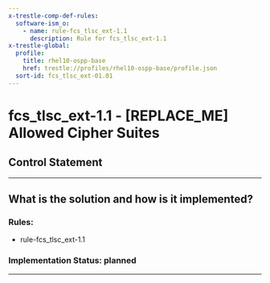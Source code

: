 ```yaml
---
x-trestle-comp-def-rules:
  software-ism_o:
    - name: rule-fcs_tlsc_ext-1.1
      description: Rule for fcs_tlsc_ext-1.1
x-trestle-global:
  profile:
    title: rhel10-ospp-base
    href: trestle://profiles/rhel10-ospp-base/profile.json
  sort-id: fcs_tlsc_ext-01.01
---
```


# fcs_tlsc_ext-1.1 - \[REPLACE_ME\] Allowed Cipher Suites

## Control Statement

______________________________________________________________________

## What is the solution and how is it implemented?

<!-- For implementation status enter one of: implemented, partial, planned, alternative, not-applicable -->

<!-- Note that the list of rules under ### Rules: is read-only and changes will not be captured after assembly to JSON -->

<!-- Add control implementation description here for control: fcs_tlsc_ext-1.1 -->

### Rules:

  - rule-fcs_tlsc_ext-1.1

### Implementation Status: planned

______________________________________________________________________
